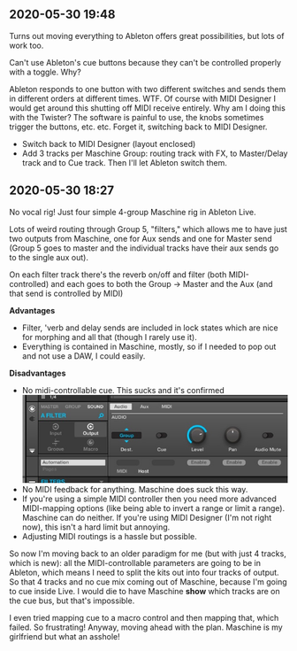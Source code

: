 ## 2020-05-30 19:48
Turns out moving everything to Ableton offers great possibilities, but lots of work too.

Can't use Ableton's cue buttons because they can't be controlled properly with a toggle. Why?

Ableton responds to one button with two different switches and sends them in different orders at different times. WTF. Of course with MIDI Designer I would get around this shutting off MIDI receive entirely. Why am I doing this with the Twister? The software is painful to use, the knobs sometimes trigger the buttons, etc. etc. Forget it, switching back to MIDI Designer.

- Switch back to MIDI Designer (layout enclosed)
- Add 3 tracks per Maschine Group: routing track with FX, to Master/Delay track and to Cue track. Then I'll let Ableton switch them.


## 2020-05-30 18:27
No vocal rig! Just four simple 4-group Maschine rig in Ableton Live.

Lots of weird routing through Group 5, "filters," which allows me to have just two outputs from Maschine, one for Aux sends and one for Master send (Group 5 goes to master and the individual tracks have their aux sends go to the single aux out).

On each filter track there's the reverb on/off and filter (both MIDI-controlled) and each goes to both the Group -> Master and the Aux (and that send is controlled by MIDI)

**Advantages**

- Filter, 'verb and delay sends are included in lock states which are nice for morphing and all that (though I rarely use it).
- Everything is contained in Maschine, mostly, so if I needed to pop out and not use a DAW, I could easily.

**Disadvantages**

- No midi-controllable cue. This sucks and it's confirmed ![image](images/Pasted_Image_5_30_20__6_55_PM.jpg)
- No MIDI feedback for anything. Maschine does suck this way.
- If you're using a simple MIDI controller then you need more advanced MIDI-mapping options (like being able to invert a range or limit a range). Maschine can do neither. If you're using MIDI Designer (I'm not right now), this isn't a hard limit but annoying.
- Adjusting MIDI routings is a hassle but possible.

So now I'm moving back to an older paradigm for me (but with just 4 tracks, which is new): all the MIDI-controllable parameters are going to be in Ableton, which means I need to split the kits out into four tracks of output. So that 4 tracks and no cue mix coming out of Maschine, because I'm going to cue inside Live. I would die to have Maschine **show** which tracks are on the cue bus, but that's impossible.

I even tried mapping cue to a macro control and then mapping that, which failed. So frustrating! Anyway, moving ahead with the plan. Maschine is my girlfriend but what an asshole!
